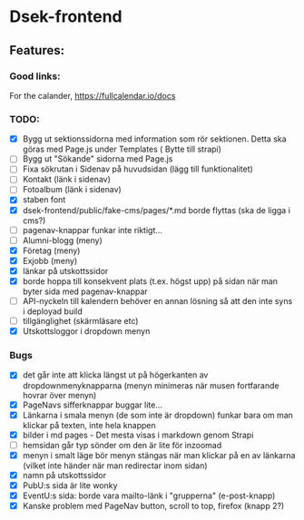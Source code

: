 # Dsek-frontend

## Features:

### Good links:

For the calander, https://fullcalendar.io/docs

### TODO:

- [x] Bygg ut sektionssidorna med information som rör sektionen. Detta ska göras med Page.js under Templates
      ( Bytte till strapi)
- [ ] Bygg ut "Sökande" sidorna med Page.js
- [ ] Fixa sökrutan i Sidenav på huvudsidan (lägg till funktionalitet)
- [ ] Kontakt (länk i sidenav)
- [ ] Fotoalbum (länk i sidenav)
- [x] staben font
- [x] dsek-frontend/public/fake-cms/pages/\*.md borde flyttas (ska de ligga i cms?)
- [ ] pagenav-knappar funkar inte riktigt...
- [ ] Alumni-blogg (meny)
- [x] Företag (meny)
- [x] Exjobb (meny)
- [x] länkar på utskottssidor
- [x] borde hoppa till konsekvent plats (t.ex. högst upp) på sidan när man byter sida med pagenav-knappar
- [ ] API-nyckeln till kalendern behöver en annan lösning så att den inte syns i deployad build
- [ ] tillgänglighet (skärmläsare etc)
- [x] Utskottsloggor i dropdown menyn

### Bugs

- [x] det går inte att klicka längst ut på högerkanten av dropdownmenyknapparna (menyn minimeras när musen fortfarande hovrar över menyn)
- [x] PageNavs sifferknappar buggar lite...
- [x] Länkarna i smala menyn (de som inte är dropdown) funkar bara om man klickar på texten, inte hela knappen
- [x] bilder i md pages - Det mesta visas i markdown genom Strapi
- [ ] hemsidan går typ sönder om den är lite för inzoomad
- [x] menyn i smalt läge bör menyn stängas när man klickar på en av länkarna (vilket inte händer när man redirectar inom sidan)
- [x] namn på utskottssidor
- [x] PubU:s sida är lite wonky
- [x] EventU:s sida: borde vara mailto-länk i "grupperna" (e-post-knapp)
- [x] Kanske problem med PageNav button, scroll to top, firefox (knapp 2?)
